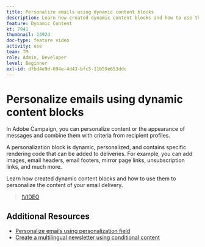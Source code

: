 ```yaml
---
title: Personalize emails using dynamic content blocks
description: Learn how created dynamic content blocks and how to use them to personalize the content of your email delivery.
feature: Dynamic Content
kt: 7941
thumbnail: 24924
doc-type: feature video
activity: use
team: TM
role: Admin, Developer
level: Beginner
exl-id: dfbd4e9d-694e-4d43-bfc5-11b59e653ddc
---
```

# Personalize emails using dynamic content blocks

In Adobe Campaign, you can personalize content or the appearance of messages and combine them with criteria from recipient profiles.

A personalization block is dynamic, personalized, and contains specific rendering code that can be added to deliveries. For example, you can add images, email headers, email footers, mirror page links, unsubscription links, and much more.

Learn how created dynamic content blocks and how to use them to personalize the content of your email delivery.

>[!VIDEO](https://video.tv.adobe.com/v/24924?quality=12)

## Additional Resources

* [Personalize emails using personalization field](/help/content-creation/personalize-emails-using-personalization-fields.md)
* [Create a multilingual newsletter using conditional content](/help/content-creation/create-a-multilingual-newsletter-using-conditional-content.md)
